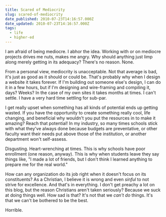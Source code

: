 ```yaml
---
title: Scared of Mediocrity
slug: scared-of-mediocrity
date_published: 2010-07-23T14:16:57.000Z
date_updated: 2010-07-23T14:16:57.000Z
tags:
  - life
  - higher-ed
---
```


I am afraid of being mediocre. I abhor the idea. Working with or on mediocre projects drives me nuts, makes me angry. Why should anything just limp along merely getting in its adequacy? There's no reason. None.

From a personal view, mediocrity is unacceptable. Not that average is bad, it's just as good as it should or could be. That's probably why when I design a website it takes forever. If I'm building out someone else's design, I can do it in a few hours, but if I'm designing and wire-framing and compiling it, days? Weeks? In the case of my own sites it takes months at times. I can't settle. I have a very hard time settling for sub-par.

I get really upset when something has all kinds of potential ends up getting wasted. If you have the opportunity to create something really cool, life changing, and beneficial why wouldn't you put the resources in to make it amazing? Reach that potential! In my industry, so many times schools stick with what they've always done because budgets are preventative, or other faculty want their needs put above those of the institution, or another department won't self-assess.

Disgusting. Heart-wrenching at times. This is why schools have poor enrollment (one reason, anyway). This is why when students leave they say things like, "I made a lot of friends, but I don't think I learned anything to prepare me for the real world."

How can any organization do its job right when it doesn't focus on its constituents? As a Christian, I believe it is wrong and even *sinful* to not strive for excellence. And that's in everything. I don't get preachy a lot on this blog, but the reason Christians aren't taken seriously? Because we suck at doing things well. How sad is that? It's not that we *can't do* things. It's that we can't be bothered to be the best.

Horrible.
